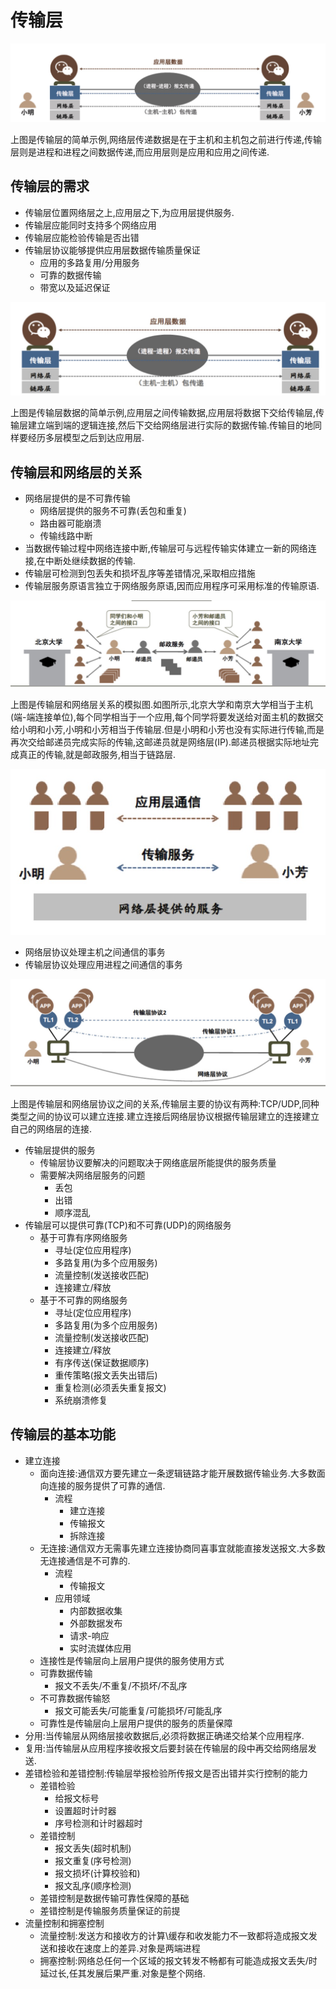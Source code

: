 # 传输层

![传输层](https://github.com/zzhangyuhang/computer-network/blob/master/photo/7.传输层.png)

上图是传输层的简单示例,网络层传递数据是在于主机和主机包之前进行传递,传输层则是进程和进程之间数据传递,而应用层则是应用和应用之间传递.


## 传输层的需求
* 传输层位置网络层之上,应用层之下,为应用层提供服务.
* 传输层应能同时支持多个网络应用
* 传输层应能检验传输是否出错
* 传输层协议能够提供应用层数据传输质量保证
	* 应用的多路复用/分用服务
	* 可靠的数据传输
	* 带宽以及延迟保证

![传输层传输数据示例](https://github.com/zzhangyuhang/computer-network/blob/master/photo/7.传输层传输数据示例.png)

上图是传输层数据的简单示例,应用层之间传输数据,应用层将数据下交给传输层,传输层建立端到端的逻辑连接,然后下交给网络层进行实际的数据传输.传输目的地同样要经历多层模型之后到达应用层.

## 传输层和网络层的关系
* 网络层提供的是不可靠传输
	* 网络层提供的服务不可靠(丢包和重复)
	* 路由器可能崩溃
	* 传输线路中断
* 当数据传输过程中网络连接中断,传输层可与远程传输实体建立一新的网络连接,在中断处继续数据的传输.
* 传输层可检测到包丢失和损坏乱序等差错情况,采取相应措施
* 传输层服务原语言独立于网络服务原语,因而应用程序可采用标准的传输原语.

![传输层和网络层的关系](https://github.com/zzhangyuhang/computer-network/blob/master/photo/7.传输层和网络层的关系.png)

上图是传输层和网络层关系的模拟图.如图所示,北京大学和南京大学相当于主机(端-端连接单位),每个同学相当于一个应用,每个同学将要发送给对面主机的数据交给小明和小芳,小明和小芳相当于传输层.但是小明和小芳也没有实际进行传输,而是再次交给邮递员完成实际的传输,这邮递员就是网络层(IP).邮递员根据实际地址完成真正的传输,就是邮政服务,相当于链路层.

![传输层和网络层的关系解释](https://github.com/zzhangyuhang/computer-network/blob/master/photo/7.传输层和网络层的关系解释.png)

* 网络层协议处理主机之间通信的事务
* 传输层协议处理应用进程之间通信的事务

![传输层和网络层的协议关系](https://github.com/zzhangyuhang/computer-network/blob/master/photo/7.传输层和网络层的协议关系.png)

上图是传输层和网络层协议之间的关系,传输层主要的协议有两种:TCP/UDP,同种类型之间的协议可以建立连接.建立连接后网络层协议根据传输层建立的连接建立自己的网络层的连接.

* 传输层提供的服务
	* 传输层协议要解决的问题取决于网络底层所能提供的服务质量
	* 需要解决网络层服务的问题
		* 丢包
		* 出错
		* 顺序混乱
* 传输层可以提供可靠(TCP)和不可靠(UDP)的网络服务
	* 基于可靠有序网络服务
		* 寻址(定位应用程序)
		* 多路复用(为多个应用服务)
		* 流量控制(发送接收匹配)
		* 连接建立/释放
	* 基于不可靠的网络服务
		* 寻址(定位应用程序)
		* 多路复用(为多个应用服务)
		* 流量控制(发送接收匹配)
		* 连接建立/释放
		* 有序传送(保证数据顺序)
		* 重传策略(报文丢失出错后)
		* 重复检测(必须丢失重复报文)
		* 系统崩溃修复

## 传输层的基本功能
* 建立连接
	* 面向连接:通信双方要先建立一条逻辑链路才能开展数据传输业务.大多数面向连接的服务提供了可靠的通信.
		* 流程
			* 建立连接
			* 传输报文
			* 拆除连接
	* 无连接:通信双方无需事先建立连接协商同喜事宜就能直接发送报文.大多数无连接通信是不可靠的.
		* 流程
			* 传输报文
		* 应用领域
			* 内部数据收集
			* 外部数据发布
			* 请求-响应
			* 实时流媒体应用
	* 连接性是传输层向上层用户提供的服务使用方式
	* 可靠数据传输
		* 报文不丢失/不重复/不损坏/不乱序
	* 不可靠数据传输怒
		* 报文可能丢失/可能重复/可能损坏/可能乱序
	* 可靠性是传输层向上层用户提供的服务的质量保障
* 分用:当传输层从网络层接收数据后,必须将数据正确递交给某个应用程序.
* 复用:当传输层从应用程序接收报文后要封装在传输层的段中再交给网络层发送.
* 差错检验和差错控制:传输层举报检验所传报文是否出错并实行控制的能力
	* 差错检验
		* 给报文标号
		* 设置超时计时器
		* 序号检测和计时器超时
	* 差错控制
		* 报文丢失(超时机制)
		* 报文重复(序号检测)
		* 报文损坏(计算校验和)
		* 报文乱序(顺序检测)
	* 差错控制是数据传输可靠性保障的基础
	* 差错控制是传输服务质量保证的前提
* 流量控制和拥塞控制
	* 流量控制:发送方和接收方的计算\缓存和收发能力不一致都将造成报文发送和接收在速度上的差异.对象是两端进程
	* 拥塞控制:网络总任何一个区域的报文转发不畅都有可能造成报文丢失/时延过长,任其发展后果严重.对象是整个网络.